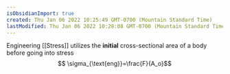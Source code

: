 ```yaml
---
isObsidianImport: true
created: Thu Jan 06 2022 10:25:49 GMT-0700 (Mountain Standard Time)
lastModified: Thu Jan 06 2022 10:28:08 GMT-0700 (Mountain Standard Time)
---
```

Engineering [[Stress]] utilizes the **initial** cross-sectional area of a body before going into stress
$$ \sigma_{\text{eng}}=\frac{F}{A_o}$$